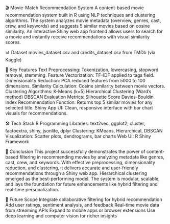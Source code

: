 🎬 Movie-Match Recommendation System
A content-based movie recommendation system built in R using NLP techniques and clustering algorithms. The system analyzes movie metadata (overview, genres, cast, crew, and keywords) and suggests 5 similar movies based on cosine similarity. An interactive Shiny web app frontend allows users to search for a movie and instantly receive recommendations with visual similarity scores.

📊 Dataset
movies_dataset.csv and credits_dataset.csv from TMDb (via Kaggle)

🧠 Key Features
Text Preprocessing: Tokenization, lowercasing, stopword removal, stemming.
Feature Vectorization: TF-IDF applied to tags field.
Dimensionality Reduction: PCA reduced features from 5000 to 100 dimensions.
Similarity Calculation: Cosine similarity between movie vectors.
Clustering Algorithms:
K-Means (k=5)
Hierarchical Clustering (Ward’s method)
DBSCAN
Evaluation Metrics:
Silhouette Score
Davies-Bouldin Index
Recommendation Function: Returns top 5 similar movies for any selected title.
Shiny App UI: Clean, responsive interface with bar chart visuals for recommendations.

🛠️ Tech Stack
R Programming
Libraries: text2vec, ggplot2, cluster, factoextra, shiny, jsonlite, dplyr
Clustering: KMeans, Hierarchical, DBSCAN
Visualization: Scatter plots, dendrograms, bar charts
Web UI: R Shiny Framework

🧾 Conclusion
This project successfully demonstrates the power of content-based filtering in recommending movies by analyzing metadata like genres, cast, crew, and keywords. With effective preprocessing, dimensionality reduction, and clustering, it delivers accurate and user-friendly recommendations through a Shiny web app. Hierarchical clustering emerged as the best-performing model. The system is modular, scalable, and lays the foundation for future enhancements like hybrid filtering and real-time personalization.

🔮 Future Scope
Integrate collaborative filtering for hybrid recommendation
Add user ratings, sentiment analysis, and feedback
Real-time movie data from streaming APIs
Expand to mobile apps or browser extensions
Use deep learning and computer vision for richer insights
